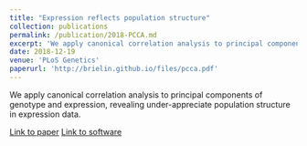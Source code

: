 ```yaml
---
title: "Expression reflects population structure"
collection: publications
permalink: /publication/2018-PCCA.md
excerpt: 'We apply canonical correlation analysis to principal components of genotype and expression, revealing under-appreciate population structure in expression data.'
date: 2018-12-19
venue: 'PLoS Genetics'
paperurl: 'http://brielin.github.io/files/pcca.pdf'
---
```

We apply canonical correlation analysis to principal components of genotype and expression, revealing under-appreciate population structure in expression data.

[Link to paper](http://brielin.github.io/files/pcca.pdf)
[Link to software](https://github.com/pachterlab/PCCA/)